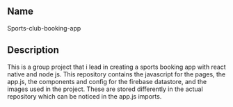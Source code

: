## Name
Sports-club-booking-app

## Description
This is a group project that i lead in creating a sports booking app with react native and node js. This repository contains the javascript for the pages, the app.js, the components and config for the firebase datastore, and the images used in the project. These are stored differently in the actual repository which can be noticed in the app.js imports. 


